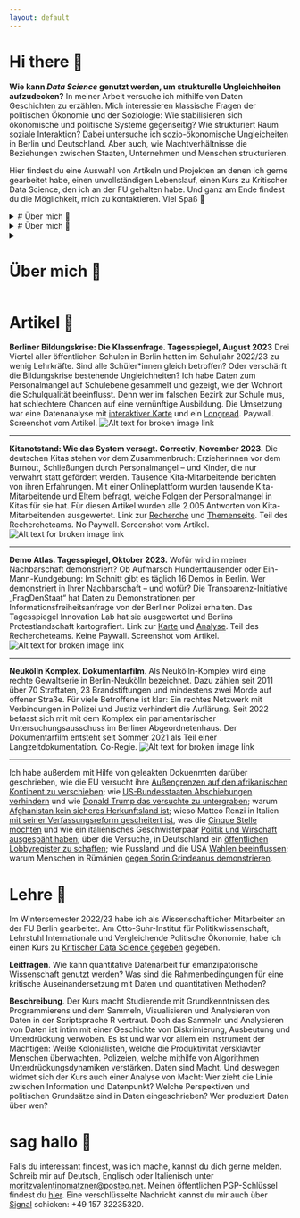```yaml
---
layout: default
---
```

# Hi there 🌸
**Wie kann _Data Science_ genutzt werden, um strukturelle Ungleichheiten aufzudecken?** In meiner Arbeit versuche ich mithilfe von Daten Geschichten zu erzählen. Mich interessieren klassische Fragen der politischen Ökonomie und der Soziologie: Wie stabilisieren sich ökonomische und politische Systeme gegenseitig? Wie strukturiert Raum soziale Interaktion? Dabei untersuche ich sozio-ökonomische Ungleicheiten in Berlin und Deutschland. Aber auch, wie  Machtverhältnisse die Beziehungen zwischen Staaten, Unternehmen und Menschen strukturieren.

Hier findest du eine Auswahl von Artikeln und Projekten an denen ich gerne gearbeitet habe, einen unvollständigen Lebenslauf, einen Kurs zu Kritischer Data Science, den ich an der FU gehalten habe. Und ganz am Ende findest du die Möglichkeit, mich zu kontaktieren. Viel Spaß 👻

<details>
<summary> # Über mich 🌸 </summary>
Ich habe Politikwissenschaft und Volkswirtschaftslehre in Berlin, Paris und Chicago studiert. Während meinem Master war ich Stipendiat der Studienstiftung des deutschen Volkes. Im Wintersemester 2022/23 habe ich als Wissenschaftlicher Mitarbeiter an der FU Berlin unterrichtet, Lehrstuhl für Internationale und Vergleichende Politische Ökonomie, Otto-Suhr-Institut für Politikwissenschaft. Davor habe ich acht Jahre als freier Mitarbeiter bei DW News gearbeitet und am  Wissenschaftszentrum Berlin ein DFG-Projekt zu [Arbeitsrechten in internationalen Handelsabkommen unterstützt](https://onlinelibrary.wiley.com/doi/10.1111/jcms.13285). 

**Was mir Spaß macht:**
* Analyse und Visualisierung von Daten in R mit einem besonderes Interesse an räumlichen Daten (Vektor und Raster). 
* Deskriptive und grundlegende inferentielle Statistik. 
* Netzwerkanalyse und multivariate
Regressionsanalysen. 
* Grundlegendes Arbeiten mit Methoden des Natural Language Processing.
* Webscraping mit und ohne APIs.
</details>

<details>
<summary> 
# Über mich 🌸 
</summary>
Ich habe Politikwissenschaft und Volkswirtschaftslehre in Berlin, Paris und Chicago studiert. Während meinem Master war ich Stipendiat der Studienstiftung des deutschen Volkes. Im Wintersemester 2022/23 habe ich als Wissenschaftlicher Mitarbeiter an der FU Berlin unterrichtet, Lehrstuhl für Internationale und Vergleichende Politische Ökonomie, Otto-Suhr-Institut für Politikwissenschaft. Davor habe ich acht Jahre als freier Mitarbeiter bei DW News gearbeitet und am  Wissenschaftszentrum Berlin ein DFG-Projekt zu [Arbeitsrechten in internationalen Handelsabkommen unterstützt](https://onlinelibrary.wiley.com/doi/10.1111/jcms.13285). 

**Was mir Spaß macht:**
* Analyse und Visualisierung von Daten in R mit einem besonderes Interesse an räumlichen Daten (Vektor und Raster). 
* Deskriptive und grundlegende inferentielle Statistik. 
* Netzwerkanalyse und multivariate
Regressionsanalysen. 
* Grundlegendes Arbeiten mit Methoden des Natural Language Processing.
* Webscraping mit und ohne APIs.
</details>

<details>
<summary> 

# Über mich 🌸 
</summary>
Ich habe Politikwissenschaft und Volkswirtschaftslehre in Berlin, Paris und Chicago studiert. Während meinem Master war ich Stipendiat der Studienstiftung des deutschen Volkes. Im Wintersemester 2022/23 habe ich als Wissenschaftlicher Mitarbeiter an der FU Berlin unterrichtet, Lehrstuhl für Internationale und Vergleichende Politische Ökonomie, Otto-Suhr-Institut für Politikwissenschaft. Davor habe ich acht Jahre als freier Mitarbeiter bei DW News gearbeitet und am  Wissenschaftszentrum Berlin ein DFG-Projekt zu [Arbeitsrechten in internationalen Handelsabkommen unterstützt](https://onlinelibrary.wiley.com/doi/10.1111/jcms.13285). 

**Was mir Spaß macht:**
* Analyse und Visualisierung von Daten in R mit einem besonderes Interesse an räumlichen Daten (Vektor und Raster). 
* Deskriptive und grundlegende inferentielle Statistik. 
* Netzwerkanalyse und multivariate
Regressionsanalysen. 
* Grundlegendes Arbeiten mit Methoden des Natural Language Processing.
* Webscraping mit und ohne APIs.
</details>


# Artikel 🌸
**Berliner Bildungskrise: Die Klassenfrage. Tagesspiegel, August 2023** Drei Viertel aller öffentlichen Schulen in Berlin hatten im Schuljahr 2022/23 zu wenig Lehrkräfte. Sind alle Schüler\*innen gleich betroffen? Oder verschärft die Bildungskrise bestehende Ungleichheiten? Ich habe Daten zum Personalmangel auf Schulebene gesammelt und gezeigt, wie der Wohnort die Schulqualität beeinflusst. Denn wer im falschen Bezirk zur Schule mus, hat schlechtere Chancen auf eine vernünftige Ausbildung. Die Umsetzung war eine Datenanalyse mit [interaktiver Karte](https://interaktiv.tagesspiegel.de/lab/berliner-klassenfrage-hier-gibt-es-am-meisten-unterrichtsausfall-datenanalyse-und-interakive-karte/) und ein [Longread](https://interaktiv.tagesspiegel.de/lab/ohne-reserve-eine-berliner-schulleiterin-kaempft-mit-dem-lehrermangel/). Paywall. Screenshot vom Artikel. 
![Alt text for broken image link](assets/img/lehrkraefte.png)

---

**Kitanotstand: Wie das System versagt. Correctiv, November 2023.** Die deutschen Kitas stehen vor dem Zusammenbruch: Erzieherinnen vor dem Burnout, Schließungen durch Personalmangel – und Kinder, die nur verwahrt statt gefördert werden. Tausende Kita-Mitarbeitende berichten von ihren Erfahrungen. Mit einer Onlineplattform wurden tausende Kita-Mitarbeitende und Eltern befragt, welche Folgen der Personalmangel in Kitas für sie hat. Für diesen Artikel wurden alle 2.005 Antworten von Kita-Mitarbeitenden ausgewertet. Link zur [Recherche](https://correctiv.org/aktuelles/bildung/2023/11/14/kitanotstand-wie-das-system-versagt-personalmangel-erzieher/) und [Themenseite](https://correctiv.org/aktuelles/bildung/2023/11/10/kitanotstand-was-sie-tun-koennen/). Teil des Rechercheteams. No Paywall. Screenshot vom Artikel. 
![Alt text for broken image link](assets/img/kitas.png)

---

**Demo Atlas. Tagesspiegel, Oktober 2023.** Wofür wird in meiner Nachbarschaft demonstriert? Ob Aufmarsch Hunderttausender oder Ein-Mann-Kundgebung: Im Schnitt gibt es täglich 16 Demos in Berlin. Wer demonstriert in Ihrer Nachbarschaft – und wofür? Die Transparenz-Initiative „FragDenStaat“ hat Daten zu Demonstrationen per Informationsfreiheitsanfrage von der Berliner Polizei erhalten. Das Tagesspiegel Innovation Lab hat sie ausgewertet und Berlins Protestlandschaft kartografiert. Link zur [Karte](https://interaktiv.tagesspiegel.de/lab/demo-atlas-berlin-wofuer-wird-in-meiner-nachbarschaft-demonstriert/) und [Analyse](https://interaktiv.tagesspiegel.de/lab/demo-analyse-berlin-wofuer-gehen-die-leute-auf-die-strasse/). Teil des Rechercheteams. Keine Paywall. Screenshot vom Artikel. 
![Alt text for broken image link](assets/img/demoatlas.png)

---

**Neukölln Komplex. Dokumentarfilm**. Als Neukölln-Komplex wird eine rechte Gewaltserie in Berlin-Neukölln bezeichnet. Dazu zählen seit 2011 über 70 Straftaten, 23 Brandstiftungen und mindestens zwei Morde auf offener Straße. Für viele Betroffene ist klar: Ein rechtes Netzwerk mit Verbindungen in Polizei und Justiz verhindert die Auflärung. Seit 2022 befasst sich mit mit dem Komplex ein parlamentarischer Untersuchungsausschuss im Berliner Abgeordnetenhaus. Der Dokumentarfilm entsteht seit Sommer 2021 als Teil einer Langzeitdokumentation. Co-Regie.
![Alt text for broken image link](assets/img/nkk.png)

---

Ich habe außerdem mit Hilfe von geleakten Dokuenmten darüber geschrieben, wie die EU versucht ihre [Außengrenzen auf den afrikanischen Kontinent zu verschieben](https://www.sueddeutsche.de/politik/migrationspolitik-wie-europa-fluechtlinge-in-afrika-aufhalten-will-1.3314104); wie [US-Bundesstaaten Abschiebungen verhindern](https://www.sueddeutsche.de/politik/usa-wir-werden-kein-zahnrad-in-trumps-abschiebemaschine-sein-1.3351675) und wie [Donald Trump das versuchte zu untergraben](https://www.sueddeutsche.de/politik/abschiebungen-in-den-usa-trumps-angriff-auf-elf-millionen-1.3379310); warum [Afghanistan kein sicheres Herkunftsland ist](https://www.sueddeutsche.de/politik/abschiebung-nach-afghanistan-afghanistan-ist-zweifelsfrei-kein-sicheres-herkunftsland-1.3296536); wieso Matteo Renzi in Italien [mit seiner Verfassungsreform gescheitert ist](https://www.sueddeutsche.de/politik/italien-wieso-renzi-mit-seiner-verfassungsreform-gescheitert-ist-1.3280174), was die [Cinque Stelle möchten](https://www.sueddeutsche.de/politik/europaeisches-parlament-fuenf-sterne-und-die-liberalen-eine-absurde-allianz-1.3325639) und wie ein italienisches Geschwisterpaar [Politik und Wirschaft ausgespäht haben](https://www.sueddeutsche.de/politik/italien-spionagezentrale-in-rom-ausgehoben-1.3327575); über die Versuche, in Deutschland ein [öffentlichen Lobbyregister zu schaffen](https://www.sueddeutsche.de/politik/oeffentliches-lobbyregister-lobbyismus-muss-ueberwacht-werden-koennen-1.3360659); wie Russland und die USA [Wahlen beeinflussen](https://www.sueddeutsche.de/politik/wahlforscher-das-sollte-nicht-verharmlost-werden-1.3390497); warum Menschen in Rümänien [gegen Sorin Grindeanus demonstrieren](https://www.sueddeutsche.de/politik/proteste-gegen-regierung-warum-die-rumaenen-in-aufruhr-sind-1.3366611). 

# Lehre 🌸
Im Wintersemester 2022/23 habe ich als Wissenschaftlicher Mitarbeiter an der FU Berlin gearbeitet. Am Otto-Suhr-Institut für Politikwissenschaft, Lehrstuhl Internationale und Vergleichende Politische Ökonomie, habe ich einen Kurs zu [Kritischer Data Science gegeben](https://moritzvalentinomatzner.shinyapps.io/kdst/) gegeben. 

**Leitfragen**. Wie kann quantitative Datenarbeit für emanzipatorische Wissenschaft genutzt werden? Was sind die Rahmenbedingungen für eine kritische Auseinandersetzung mit Daten und quantitativen Methoden?

**Beschreibung**. Der Kurs macht Studierende mit Grundkenntnissen des Programmierens und dem Sammeln, Visualisieren und Analysieren von Daten in der Scriptsprache R vertraut. Doch das Sammeln und Analysieren von Daten ist intim mit einer Geschichte von Diskrimierung, Ausbeutung und Unterdrückung verwoben. Es ist und war vor allem ein Instrument der Mächtigen: Weiße Kolonialisten, welche die Produktivität versklavter Menschen überwachten. Polizeien, welche mithilfe von Algorithmen Unterdrückungsdynamiken verstärken. Daten sind Macht. Und deswegen widmet sich der Kurs auch einer Analyse von Macht: Wer zieht die Linie zwischen Information und Datenpunkt? Welche Perspektiven und politischen Grundsätze sind in Daten eingeschrieben? Wer produziert Daten über wen? 

# sag hallo 🌸
Falls du interessant findest, was ich mache, kannst du dich gerne melden. Schreib mir auf Deutsch, Englisch oder Italienisch unter moritzvalentinomatzner@posteo.net. Meinen öffentlichen PGP-Schlüssel findest du [hier](https://keys.openpgp.org/search?q=F67B48E81DD633CCB665B44D9288E9D994472E2B). Eine verschlüsselte Nachricht kannst du mir auch über [Signal](https://signal.org/de/) schicken: +49 157 32235320. 
